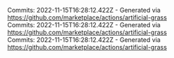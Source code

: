 Commits: 2022-11-15T16:28:12.422Z - Generated via https://github.com/marketplace/actions/artificial-grass
<br>
Commits: 2022-11-15T16:28:12.422Z - Generated via https://github.com/marketplace/actions/artificial-grass
<br>
Commits: 2022-11-15T16:28:12.422Z - Generated via https://github.com/marketplace/actions/artificial-grass
<br>
